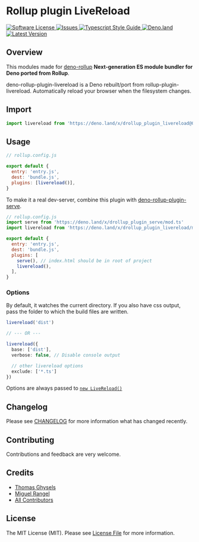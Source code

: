 # Rollup plugin LiveReload

<a href="LICENSE">
  <img src="https://img.shields.io/badge/license-MIT-brightgreen.svg" alt="Software License" />
</a>
<a href="https://github.com/denyncrawford/deno-rollup-plugin-livereload/issues">
  <img src="https://img.shields.io/github/issues/denyncrawford/deno-rollup-plugin-livereload.svg" alt="Issues" />
</a>
<a href="https://github.com/standard/ts-standard/">
  <img src="https://img.shields.io/badge/code%20style-standard-brightgreen.svg" alt="Typescript Style Guide" />
</a>
<a href="https://deno.land/x/drollup_plugin_livereload">
  <img src="https://img.shields.io/badge/deno-^1.8.1-informational.svg?style=flat-squar" alt="Deno.land" />
</a>
<a href="https://github.com/denyncrawford/deno-rollup-plugin-livereload/releases">
  <img src="https://img.shields.io/github/release/denyncrawford/deno-rollup-plugin-livereload.svg" alt="Latest Version" />
</a>

## Overview

This modules made for [deno-rollup](https://github.com/cmorten/deno-rollup) **Next-generation ES module bundler for Deno ported from Rollup**.

deno-rollup-plugin-livereload is a Deno rebuilt/port from rollup-plugin-livereload. Automatically reload your browser when the filesystem changes.

## Import

```typescript
import livereload from 'https://deno.land/x/drollup_plugin_livereload@0.1.0/mod.ts'
```

## Usage

```js
// rollup.config.js

export default {
  entry: 'entry.js',
  dest: 'bundle.js',
  plugins: [livereload()],
}
```

To make it a real dev-server, combine this plugin with [deno-rollup-plugin-serve].

```js
// rollup.config.js
import serve from 'https://deno.land/x/drollup_plugin_serve/mod.ts'
import livereload from 'https://deno.land/x/drollup_plugin_livereload/mod.ts'

export default {
  entry: 'entry.js',
  dest: 'bundle.js',
  plugins: [
    serve(), // index.html should be in root of project
    livereload(),
  ],
}
```

### Options

By default, it watches the current directory. If you also have css output, pass the folder to which the build files are written.

```typescript
livereload('dist')

// --- OR ---

livereload({
  base: ['dist'],
  verbose: false, // Disable console output

  // other livereload options
  exclude: ['*.ts']
})
```

Options are always passed to [`new LiveReload()`][deno-livereload]

## Changelog

Please see [CHANGELOG](CHANGELOG.md) for more information what has changed recently.

## Contributing

Contributions and feedback are very welcome.

## Credits

- [Thomas Ghysels](https://github.com/thgh)
- [Miguel Rangel](https://github.com/denyncrawford)
- [All Contributors][link-contributors]

## License

The MIT License (MIT). Please see [License File](LICENSE) for more information.

[link-author]: https://github.com/thgh
[link-contributors]: ../../contributors
[deno-livereload]: https://deno.land/x/livereload
[deno-rollup-plugin-serve]: https://deno.land/x/drollup_plugin_serve
